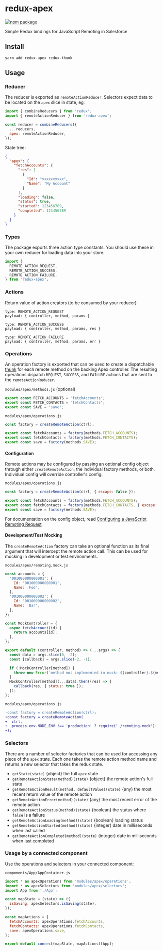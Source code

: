 # redux-apex

[![npm package][npm-badge]][npm]

Simple Redux bindings for JavaScript Remoting in Salesforce

## Install

`yarn add redux-apex redux-thunk`

## Usage

### Reducer

The reducer is exported as `remoteActionReducer`. Selectors expect data to be
located on the `apex` slice in state, eg:

```js
import { combineReducers } from 'redux';
import { remoteActionReducer } from 'redux-apex';

const reducer = combineReducers({
  ...reducers,
  apex: remoteActionReducer,
});
```

State tree:

```json
{
  "apex": {
    "fetchAccounts": {
      "res": [
        {
          "Id": "xxxxxxxxxx",
          "Name": "My Account"
        }
      ],
      "loading": false,
      "status": true,
      "started": 123456789,
      "completed": 123456789
    }
  }
}
```

### Types

The package exports three action type constants. You should use these in your
own reducer for loading data into your store.

```js
import {
  REMOTE_ACTION_REQUEST,
  REMOTE_ACTION_SUCCESS,
  REMOTE_ACTION_FAILURE,
} from 'redux-apex';
```

### Actions

Return value of action creators (to be consumed by your reducer)

```
type: REMOTE_ACTION_REQUEST
payload: { controller, method, params }

type: REMOTE_ACTION_SUCCESS
payload: { controller, method, params, res }

type: REMOTE_ACTION_FAILURE
payload: { controller, method, params, err }
```

### Operations

An operation factory is exported that can be used to create a dispatchable
[thunk](https://github.com/reduxjs/redux-thunk) for each remote method on the
backing Apex controller. The resulting operations dispatch `REQUEST`, `SUCCESS`,
and `FAILURE` actions that are sent to the `remoteActionReducer`.

`modules/apex/methods.js` (optional)

```js
export const FETCH_ACCOUNTS = 'fetchAccounts';
export const FETCH_CONTACTS = 'fetchContacts';
export const SAVE = 'save';
```

`modules/apex/operations.js`

```js
const factory = createRemoteAction(ctrl);

export const fetchAccounts = factory(methods.FETCH_ACCOUNTS);
export const fetchContacts = factory(methods.FETCH_CONTACTS);
export const save = factory(methods.SAVE);
```

#### Configuration

Remote actions may be configured by passing an optional config object through
either `createRemoteAction`, the individual factory methods, or both. Individual
config will override controller's config.

`modules/apex/operations.js`

```js
const factory = createRemoteAction(ctrl, { escape: false });

export const fetchAccounts = factory(methods.FETCH_ACCOUNTS);
export const fetchContacts = factory(methods.FETCH_CONTACTS, { escape: true });
export const save = factory(methods.SAVE);
```

For documentation on the config object, read
[Configuring a JavaScript Remoting Request](https://developer.salesforce.com/docs/atlas.en-us.pages.meta/pages/pages_js_remoting_configuring_request.htm)

#### Development/Test Mocking

The `createRemoteAction` factory can take an optional function as its final
argument that will intercept the remote action call. This can be used for
mocking in development or test environments.

`modules/apex/remoting.mock.js`

```js
const accounts = {
  '001000000000001': {
    Id: '001000000000001',
    Name: 'Foo',
  },
  '001000000000002': {
    Id: '001000000000002',
    Name: 'Bar',
  },
};

const MockController = {
  async fetchAccount(id) {
    return accounts[id];
  },
};

export default (controller, method) => (...args) => {
  const data = args.slice(0, -2);
  const [callback] = args.slice(-2, -1);

  if (!MockController[method]) {
    throw new Error(`method not implemented in mock: ${controller}.${method}`);
  }
  MockController[method](...data).then((res) => {
    callback(res, { status: true });
  });
};
```

`modules/apex/operations.js`

```diff
-const factory = createRemoteAction(ctrl);
+const factory = createRemoteAction(
+  ctrl,
+  process.env.NODE_ENV !== 'production' ? require('./remoting.mock'): null
+);
```

### Selectors

There are a number of selector factories that can be used for accessing any
piece of the `apex` state. Each one takes the remote action method name and
returns a new selector that takes the redux state.

- `getState(state)` {object} the full `apex` state
- `getRemoteActionState(method)(state)` {object} the remote action's full state
- `getRemoteActionResult(method, defaultValue)(state)` {any} the most recent
  return value of the remote action
- `getRemoteActionError(method)(state)` {any} the most recent error of the
  remote action
- `getRemoteActionStatus(method)(state)` {boolean} the status where `false` is a
  failure
- `getRemoteActionLoading(method)(state)` {boolean} loading status
- `getRemoteActionStarted(method)(state)` {integer} date in milliseconds when
  last called
- `getRemoteActionCompleted(method)(state)` {integer} date in milliseconds when
  last completed

### Usage by a connected component

Use the operations and selectors in your connected component:

`components/App/AppContainer.js`

```js
import * as apexOperations from 'modules/apex/operations';
import * as apexSelectors from 'modules/apex/selectors';
import App from './App';

const mapState = (state) => ({
  isSaving: apexSelectors.isSaving(state),
});

const mapActions = {
  fetchAccounts: apexOperations.fetchAccounts,
  fetchContacts: apexOperations.fetchContacts,
  save: apexOperations.save,
};

export default connect(mapState, mapActions)(App);
```

[npm-badge]: https://img.shields.io/npm/v/redux-apex.png?style=flat-square
[npm]: https://www.npmjs.org/package/redux-apex
